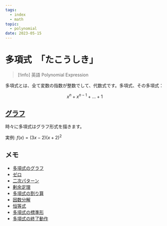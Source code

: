 ```yaml
---
tags:
  - index
  - math
topic:
  - polynomial
date: 2023-05-15
---
```


# 多項式　「たこうしき」

> [!info] 英語
> Polynomial Expression

多項式とは、全て変数の指数が整数でして、代数式です。多項式、その多項式：

$$
x^n+x^{n-1}+...+1
$$

## [グラフ](多項式のグラフ.md)

時々に多項式はグラフ形式を描きます。

実例: $f(x)=(3x-2)(x+2)^2$


## メモ
- [多項式のグラフ](多項式のグラフ.md)
- [ゼロ](ゼロ.md)
- [二次パターン](二次パターン.md)
- [剰余定理](剰余定理.md)
- [多項式の割り算](多項式の割り算.md)
- [因数分解](因数分解.md)
- [恒等式](恒等式.md)
- [多項式の標準形](多項式の標準形.md)
- [多項式の終了動作](多項式の終了動作.md)